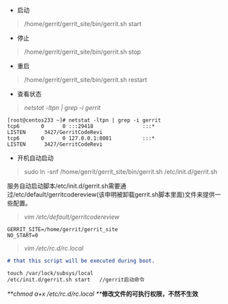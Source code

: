 * 启动

> /home/gerrit/gerrit\_site/bin/gerrit.sh start

* 停止

> /home/gerrit/gerrit\_site/bin/gerrit.sh stop

* 重启

> /home/gerrit/gerrit\_site/bin/gerrit.sh restart

* 查看状态

> _netstat -ltpn \| grep -i gerrit_

```
[root@centos233 ~]# netstat -ltpn | grep -i gerrit
tcp6       0      0 :::29418                :::*                    LISTEN      3427/GerritCodeRevi 
tcp6       0      0 127.0.0.1:8081          :::*                    LISTEN      3427/GerritCodeRevi
```

* 开机自动启动

> sudo ln -snf /home/gerrit/gerrit\_site/bin/gerrit.sh /etc/init.d/gerrit.sh

服务自动启动脚本/etc/init.d/gerrit.sh需要通过/etc/default/gerritcodereview\(该申明被卸载gerrit.sh脚本里面\)文件来提供一些配置。

> _vim /etc/default/gerritcodereview_

```
GERRIT_SITE=/home/gerrit/gerrit_site
NO_START=0
```

> _vim /etc/rc.d/rc.local_

```markdown
# that this script will be executed during boot.

touch /var/lock/subsys/local
/etc/init.d/gerrit.sh start   //gerrit启动命令
```

_**chmod a+x /etc/rc.d/rc.local **_**修改文件的可执行权限，不然不生效**



